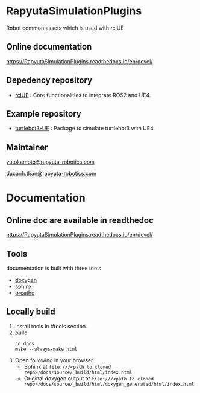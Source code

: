 # RapyutaSimulationPlugins

Robot common assets which is used with rclUE

## Online documentation

https://RapyutaSimulationPlugins.readthedocs.io/en/devel/

## Depedency repository

- [rclUE](https://github.com/rapyuta-robotics/rclUE) : Core functionalities to integrate ROS2 and UE4.

## Example repository

- [turtlebot3-UE](https://github.com/rapyuta-robotics/turtlebot3-UE) : Package to simulate turtlebot3 with UE4.

## Maintainer

yu.okamoto@rapyuta-robotics.com

ducanh.than@rapyuta-robotics.com

# Documentation

## Online doc are available in readthedoc

https://RapyutaSimulationPlugins.readthedocs.io/en/devel/

## Tools

documentation is built with three tools

- [doxygen](http://www.doxygen.org)
- [sphinx](http://www.sphinx-doc.org)
- [breathe](https://breathe.readthedocs.io)

## Locally build

1. install tools in #tools section.
2. build
   ```
   cd docs
   make --always-make html
   ```
3. Open following in your browser.
   - Sphinx at `file:///<path to cloned repo>/docs/source/_build/html/index.html`
   - Original doxygen output at `file:///<path to cloned repo>/docs/source/_build/html/doxygen_generated/html/index.html`
